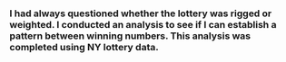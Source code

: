### I had always questioned whether the lottery was rigged or weighted. I conducted an analysis to see if I can establish a pattern between winning numbers. This analysis was completed using NY lottery data.
